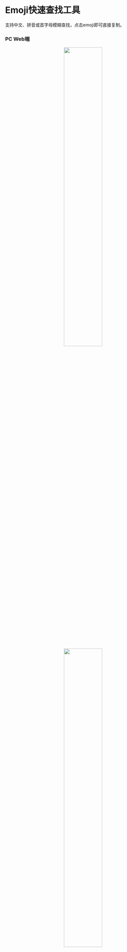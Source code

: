 # Emoji快速查找工具

支持中文、拼音或首字母模糊查找，点击emoji即可直接复制。

### PC Web端

<div style="text-align:center">
  <img src="https://github.com/user-attachments/assets/19226233-9a1a-44e6-8c59-cd1403a4632b" style="width:49.7%;"/>
  <img src="https://github.com/user-attachments/assets/cba6f376-fe68-4c1c-b953-0197bc25c947" style="width:49.7%;"/>
</div>

### 小程序端

<div style="text-align:center">
  <img src="https://github.com/user-attachments/assets/c1814304-dd5f-43b1-9c4f-fefb6349f741" alt="描述" style="width:49.7%;"/>
  <img src="https://github.com/user-attachments/assets/8762f155-e0d8-4ce7-8ad0-db9c44dac6b3" alt="描述" style="width:49.7%;"/>
</div>

##### 扫码体验
to be continue...
